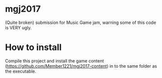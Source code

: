 # mgj2017
(Quite broken) submission for Music Game jam, warning some of this code is VERY ugly.

# How to install
Compile this project and install the game content (https://github.com/Member1221/mgj2017-content) in to the same folder as the executable.
